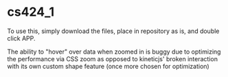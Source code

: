 cs424_1
=======

To use this, simply download the files, place in repository as is, and double click APP.

The ability to "hover" over data when zoomed in is buggy due to optimizing the performance via CSS zoom as opposed to 
kineticjs' broken interaction with its own custom shape feature (once more chosen for optimization)
